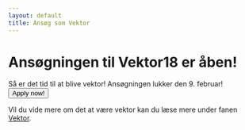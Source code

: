 ```yaml
---
layout: default
title: Ansøg som Vektor
---
```

<h1>Ansøgningen til Vektor18 er åben!</h1>

<p>Så er det tid til at blive vektor! Ansøgningen lukker den 9. februar!<br/>
  <a style="text-align: center;" href="https://docs.google.com/forms/d/1FPSjaTFIfkd44Ehvjm6SxCSvUlCb9Vno_noVFlLz790/edit"><button class="applyBtn">Apply now!</button></a>
  
</p>

<p>Vil du vide mere om det at være vektor kan du læse mere under fanen <a href="https://blivawesome.dk/vektor.html">Vektor</a>.</p>
